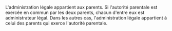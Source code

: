 L'administration légale appartient aux parents. Si l'autorité parentale est exercée en commun par les deux parents, chacun d'entre eux est administrateur légal. Dans les autres cas, l'administration légale appartient à celui des parents qui exerce l'autorité parentale.  
